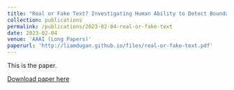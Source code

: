 ```yaml
---
title: "Real or Fake Text? Investigating Human Ability to Detect Boundaries Between Human-Written and Machine-Generated Text"
collection: publications
permalink: /publications/2023-02-04-real-or-fake-text
date: 2023-02-04
venue: 'AAAI (Long Papers)'
paperurl: 'http://liamdugan.github.io/files/real-or-fake-text.pdf'
---
```

This is the paper.

[Download paper here](http://liamdugan.github.io/files/real-or-fake-text.pdf)